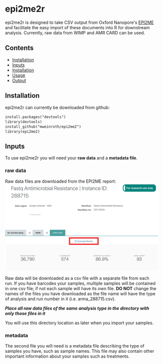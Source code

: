 # epi2me2r

epi2me2r is designed to take CSV output from Oxford Nanopore's [EPI2ME](https://epi2me.nanoporetech.com/) and facilitate the easy import of these documents into R for downstream analysis. Currently, raw data from WIMP and AMR CARD can be used. 

## Contents
- [Installation](#Installation)
- [Inputs](#Inputs)
- [Installation](#installation)
- [Usage](#usage)
- [Output](#output)


## Installation
epi2me2r can currently be downloaded from github:
```
install.packages("devtools") 
library(devtools) 
install_github("mweinroth/epi2me2") 
library(epi2me2)
```

## Inputs
To use epi2me2r you will need your **raw data** and a **metadata file**. 

### raw data 
Raw data files are downloaded from the EPI2ME report:
![](https://github.com/mweinroth/epi2me2r/blob/master/screenshots.for.github/epi2me.download.report.jpg?raw=true)

Raw data will be downloaded as a csv file with a separate file from each run. If you have barcodes your samples, multiple samples will be contained in one csv file; if not each sample will have its own file. **DO NOT** change the names of the files you have downloaded as the file name will have the type of analysis and run number in it (i.e. arma_288715.csv). 

**_Place all raw data files of the same analysis type in the directory with only those files in it_**

You will use this directory location as later when you import your samples. 

### metadata
The second file you will need is a metadata file describing the type of samples you have, such as sample names. This file may also contain other important information about your samples such as treatments.
